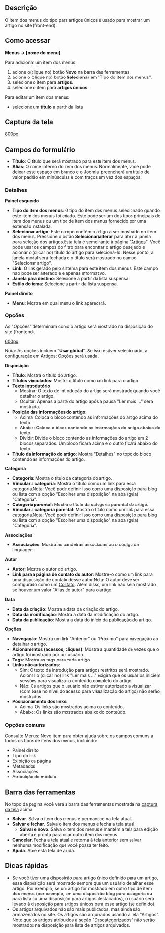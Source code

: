 <!-- Filename: Help4.x:Menu_Item:_Single_Article / Display title: Ajuda4.x:Item dos menus: Artigo único -->

## Descrição

O item dos menus do tipo para artigos únicos é usado para mostrar um
artigo no site (front-end).

## Como acessar

**Menus → \[nome do menu\]**

Para adicionar um item dos menus:

1.  acione o(clique no) botão **Novo** na barra das ferramentas.
2.  acione o (clique no) botão **Selecionar** em "Tipo do item dos
    menus".
3.  selecione o item para **artigos**.
4.  selecione o item para **artigos únicos**.

Para editar um item dos menus:

- selecione um **título** a partir da lista

## Captura da tela

<a
href="https://docs.joomla.org/index.php?title=Special:Upload&amp;wpDestFile=Help-4x-Menus-Item-Articles-Single-Article-screen-pt-br.png"
class="new"
title="File:Help-4x-Menus-Item-Articles-Single-Article-screen-pt-br.png">800px</a>

## Campos do formulário

- **Título**: O título que será mostrado para este item dos menus.
- **Alias**: O nome interno do item dos menus. Normalmente, você pode
  deixar esse espaço em branco e o Joomla! preencherá um título de valor
  padrão em minúsculas e com traços em vez dos espaços.

### Detalhes

**Painel esquerdo**

- **Tipo do item dos menus**: O tipo do item dos menus selecionado
  quando este item dos menus foi criado. Este pode ser um dos tipos
  principais de item dos menus ou um tipo de item dos menus fornecido
  por uma extensão instalada.
- **Selecionar artigo**: Este campo contém o artigo a ser mostrado no
  item dos menus. Pressione o botão **Selecionar/alterar** para abrir a
  janela para seleção dos artigos.Esta tela é semelhante à página "<a
  href="https://docs.joomla.org/index.php?title=Help4.x:Articles/pt-br&amp;action=edit&amp;redlink=1"
  class="new"
  title="Help4.x:Articles/pt-br (page does not exist)">Artigos</a>".
  Você pode usar os campos do filtro para encontrar o artigo desejado e
  acionar o (clicar no) título do artigo para selecioná-lo. Nesse ponto,
  a janela modal será fechada e o título será mostrado no campo
  "Selecionar artigo".
- **Link**: O link gerado pelo sistema para este item dos menus. Este
  campo não pode ser alterado e é apenas informativo.
- **Janela para destino**: Selecione a partir da lista suspensa.
- **Estilo do tema**: Selecione a partir da lista suspensa.

**Painel direito**

- **Menu**: Mostra em qual menu o link aparecerá.

### Opções

As "Opções" determinam como o artigo será mostrado na disposição do site
(frontend).

<a
href="https://docs.joomla.org/index.php?title=Special:Upload&amp;wpDestFile=Help-4x-Menus-Item-Articles-Single-Article-options-subscreen-pt-br.png"
class="new"
title="File:Help-4x-Menus-Item-Articles-Single-Article-options-subscreen-pt-br.png">600px</a>

Nota: As opções incluem "**Usar global**". Se isso estiver selecionado,
a configuração em Artigos:
Opções
será usada.

**Disposição**

- **Título**: Mostra o título do artigo.
- **Títulos vinculados**: Mostra o título como um link para o artigo.
- **Texto introdutório**
  - Mostrar: O texto de introdução do artigo será mostrado quando você
    detalhar o artigo.
  - Ocultar: Apenas a parte do artigo após a pausa "Ler mais ..." será
    mostrada.
- **Posição das informações do artigo**:
  - Acima: Coloca o bloco contendo as informações do artigo acima do
    texto.
  - Abaixo: Coloca o bloco contendo as informações do artigo abaixo do
    texto.
  - Dividir: Divide o bloco contendo as informações do artigo em 2
    blocos separados. Um bloco ficará acima e o outro ficará abaixo do
    texto.
- **Título da informação do artigo**: Mostra "Detalhes" no topo do bloco
  contendo as informações do artigo.

**Categoria**

- **Categoria**: Mostra o título da categoria do artigo.
- **Vincular a categoria**: Mostra o título como um link para essa
  categoria.Nota: Você pode definir isso como uma disposição para blog
  ou lista com a opção "Escolher uma
  disposição"
  na aba (guia) "Categoria".
- **Categoria parental**: Mostra o título da categoria parental do
  artigo.
- **Vincular a categoria parental**: Mostra o título como um link para
  essa categoria.Nota: Você pode definir isso como uma disposição para
  blog ou lista com a opção "Escolher uma
  disposição"
  na aba (guia) "Categoria".

**Associações**

- **Associações**: Mostra as bandeiras associadas ou o código da
  linguagem.

**Autor**

- **Autor**: Mostra o autor do artigo.
- **Link para a página de contato do autor**: Mostre-o como um link para
  uma disposição de contato desse autor.Nota: O autor deve ser
  configurado como um <a
  href="https://docs.joomla.org/index.php?title=Help4.x:Contacts:_Edit/pt-br&amp;action=edit&amp;redlink=1"
  class="new"
  title="Help4.x:Contacts: Edit/pt-br (page does not exist)">Contato</a>.
  Além disso, um link não será mostrado se houver um valor "Alias do
  autor"
  para o artigo.

**Data**

- **Data da criação**: Mostra a data da criação do artigo.
- **Data da modificação**: Mostra a data da modificação do artigo.
- **Data da publicação**: Mostra a data do início da publicação do
  artigo.

**Opções**

- **Navegação**: Mostra um link "Anterior" ou "Próximo" para navegação
  ao detalhar o artigo.
- **Acionamentos (acessos, cliques)**: Mostra a quantidade de vezes que
  o artigo foi mostrado por um usuário.
- **Tags**: Mostra as tags para cada artigo.
- **Links não autorizados**:
  - Sim: O texto da introdução para artigos restritos será mostrado.
    Acionar o (clicar no) link "Ler mais ..." exigirá que os usuários
    iniciem sessões para visualizar o conteúdo completo do artigo.
  - Não: Os artigos que o usuário não estiver autorizado a visualizar
    (com base no nível do acesso para visualização do artigo) não serão
    mostrados.
- **Posicionamento dos links**:
  - Acima: Os links são mostrados acima do conteúdo.
  - Abaixo: Os links são mostrados abaixo do conteúdo.

### Opções comuns

Consulte Menus: Novo
item
para obter ajuda sobre os campos comuns a todos os tipos de itens dos
menus, incluindo:

- Painel
  direito
- Tipo do
  link
- Exibição da
  página
- Metadados
- Associações
- Atribuição do
  módulo

## Barra das ferramentas

No topo da página você verá a barra das ferramentas mostrada na [captura
da tela](#screenshot) acima.

- **Salvar**. Salva o item dos menus e permanece na tela atual.
- **Salvar e fechar**. Salva o item dos menus e fecha a tela atual.
  - **Salvar e novo**. Salva o item dos menus e mantém a tela para
    edição aberta e pronta para criar outro item dos menus.
- **Cancelar**. Fecha a tela atual e retorna à tela anterior sem salvar
  nenhuma modificação que você possa ter feito.
- **Ajuda**. Abre esta tela de ajuda.

## Dicas rápidas

- Se você tiver uma disposição para artigo único definido para um
  artigo, essa disposição será mostrado sempre que um usuário detalhar
  esse artigo. Por exemplo, se um artigo for mostrado em outro tipo de
  item dos menus (por exemplo, em uma disposição blog para categoria ou
  para lista ou uma disposição para artigos destacados), o usuário será
  levado à disposição para artigos únicos para esse artigo (se
  definido).
- Os artigos arquivados não são mais publicados, mas ainda são
  armazenados no site. Os artigos são arquivados usando a tela
  "Artigos". Note que os artigos atribuídos à seção "Descategorizados"
  não serão mostrados na disposição para lista de artigos arquivados.
